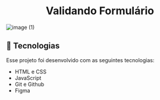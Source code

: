 <h1 align="center"> Validando Formulário </h1>

![image (1)](https://user-images.githubusercontent.com/40678216/210562468-9eef4cd5-0807-448d-8437-1f8a6a46ba3e.png)


## 🚀 Tecnologias

Esse projeto foi desenvolvido com as seguintes tecnologias:

- HTML e CSS
- JavaScript
- Git e Github
- Figma
